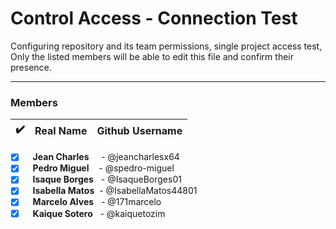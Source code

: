 # Control Access - Connection Test

Configuring repository and its team permissions, single project access test,
Only the listed members will be able to edit this file and confirm their presence.

<hr>

### Members 


|  ✔️ |Real Name  | Github Username |
|--------|-----------------|---------------------|
- [x] &nbsp;&nbsp; **Jean Charles**  &nbsp;&nbsp;&nbsp; - @jeancharlesx64
- [x] &nbsp;&nbsp; **Pedro Miguel**  &nbsp;&nbsp;&nbsp;- @spedro-miguel
- [x] &nbsp;&nbsp; **Isaque Borges** &nbsp; - @IsaqueBorges01
- [x] &nbsp;&nbsp; **Isabella Matos**&nbsp;&nbsp;- @IsabellaMatos44801
- [X] &nbsp;&nbsp; **Marcelo Alves** &nbsp; - @171marcelo
- [x] &nbsp;&nbsp; **Kaique Sotero** &nbsp;&nbsp;-  @kaiquetozim